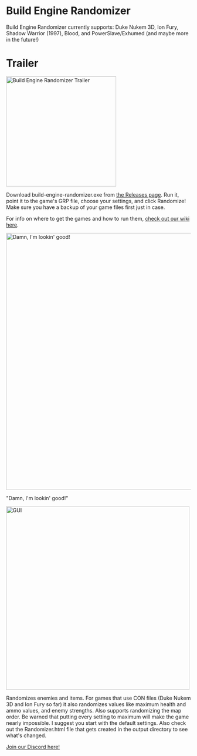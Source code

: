 # Build Engine Randomizer
Build Engine Randomizer currently supports: Duke Nukem 3D, Ion Fury, Shadow Warrior (1997), Blood, and PowerSlave/Exhumed (and maybe more in the future!)

# Trailer

<a href="https://youtu.be/ARZhfS1SLVE" target="_blank">
<img src="https://img.youtube.com/vi/ARZhfS1SLVE/0.jpg" alt="Build Engine Randomizer Trailer" height="300"/></a>

Download build-engine-randomizer.exe from [the Releases page](https://github.com/Die4Ever/build-engine-randomizer/releases). Run it, point it to the game's GRP file, choose your settings, and click Randomize! Make sure you have a backup of your game files first just in case.

For info on where to get the games and how to run them, [check out our wiki here](https://github.com/Die4Ever/build-engine-randomizer/wiki).

<img src="https://user-images.githubusercontent.com/30947252/178213934-88e4ef31-89b5-484e-839a-a50f5f88d00f.png" alt="Damn, I'm lookin' good!" width="700"/>

"Damn, I'm lookin' good!"

<img src="https://user-images.githubusercontent.com/30947252/181628805-30325ff1-79a2-4dd6-a2f5-b969d45e4f96.png" alt="GUI" width="500"/>

Randomizes enemies and items. For games that use CON files (Duke Nukem 3D and Ion Fury so far) it also randomizes values like maximum health and ammo values, and enemy strengths. Also supports randomizing the map order. Be warned that putting every setting to maximum will make the game nearly impossible. I suggest you start with the default settings. Also check out the Randomizer.html file that gets created in the output directory to see what's changed.

[Join our Discord here!](https://discord.gg/QwjnYWhKsY)
